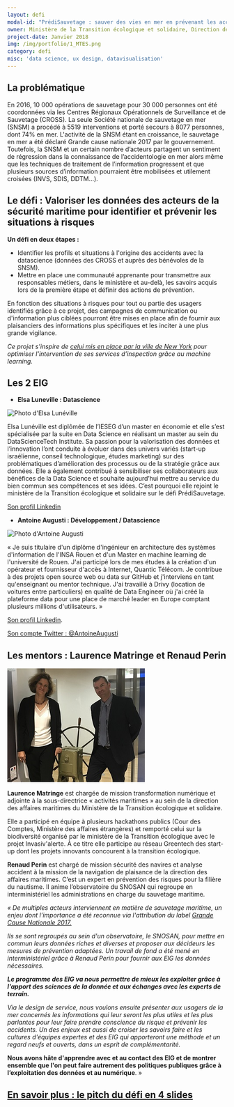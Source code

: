 ```yaml
---
layout: defi
modal-id: "PrédiSauvetage : sauver des vies en mer en prévenant les accidents maritimes grâce aux données"
owner: Ministère de la Transition écologique et solidaire, Direction des affaires maritimes
project-date: Janvier 2018
img: /img/portfolio/1_MTES.png
category: defi
misc: 'data science, ux design, datavisualisation'
---
```


## La problématique

En 2016, 10 000 opérations de sauvetage pour 30 000 personnes ont été
coordonnées via les Centres Régionaux Opérationnels de Surveillance et
de Sauvetage (CROSS). La seule Société nationale de sauvetage en mer
(SNSM) a procédé à 5519 interventions et porté secours à 8077
personnes, dont 74% en mer. L'activité de la SNSM étant en croissance,
le sauvetage en mer a été déclaré Grande cause nationale 2017 par le
gouvernement.  Toutefois, la SNSM et un certain nombre d’acteurs
partagent un sentiment de régression dans la connaissance de
l’accidentologie en mer alors même que les techniques de traitement de
l’information progressent et que plusieurs sources d’information
pourraient être mobilisées et utilement croisées (INVS, SDIS, DDTM…).

## Le défi : Valoriser les données des acteurs de la sécurité maritime pour identifier et prévenir les situations à risques

**Un défi en deux étapes :**

* Identifier les profils et situations à l'origine des accidents avec
  la datascience (données des CROSS et auprès des bénévoles de la
  SNSM).
* Mettre en place une communauté apprenante pour transmettre aux
  responsables métiers, dans le ministère et au-delà, les savoirs
  acquis lors de la première étape et définir des actions de
  prévention.

En fonction des situations à risques pour tout ou partie des usagers
identifiés grâce à ce projet, des campagnes de communication ou
d'information plus ciblées pourront être mises en place afin de
fournir aux plaisanciers des informations plus spécifiques et les
inciter à une plus grande vigilance.

*Ce projet s’inspire de [celui mis en place par la ville de New
York](http://nationaluasi.com/dru/2014%20Presentations/FDNY_FireCast_UASI_2014-5-22.pdf)
pour optimiser l’intervention de ses services d’inspection grâce au
machine learning.*

## Les 2 EIG

* **Elsa Luneville : Datascience** 

![Photo d'Elsa Lunéville](/img/portfolio/ElsaLuneville.png)

Elsa Lunéville est diplômée de l’IESEG d’un master en économie et elle
s’est spécialisée par la suite en Data Science en réalisant un master
au sein du DataScienceTech Institute. Sa passion pour la valorisation
des données et l’innovation l’ont conduite à évoluer dans des univers
variés (start-up israélienne, conseil technologique, études marketing)
sur des problématiques d’amélioration des processus ou de la stratégie
grâce aux données. Elle a également contribué à sensibiliser ses
collaborateurs aux bénéfices de la Data Science et souhaite
aujourd’hui mettre au service du bien commun ses compétences et ses
idées. C’est pourquoi elle rejoint le ministère de la Transition
écologique et solidaire sur le défi PrédiSauvetage.

[Son profil Linkedin](https://fr.linkedin.com/in/luneville-elsa-049b9a49)

* **Antoine Augusti : Développement / Datascience** 

![Photo d'Antoine Augusti](/img/portfolio/AntoineAugusti.png)

« Je suis titulaire d'un diplôme d'ingénieur en architecture des
systèmes d'information de l'INSA Rouen et d'un Master en machine
learning de l'université de Rouen. J'ai participé lors de mes études à
la création d'un opérateur et fournisseur d'accès à Internet, Quantic
Télécom. Je contribue à des projets open source web ou data sur GitHub
et j'interviens en tant qu'enseignant ou mentor technique. J'ai
travaillé à Drivy (location de voitures entre particuliers) en qualité
de Data Engineer où j'ai créé la plateforme data pour une place de
marché leader en Europe comptant plusieurs millions d'utilisateurs.  »

[Son profil Linkedin](https://www.linkedin.com/in/antoineaugusti/). 

[Son compte Twitter : @AntoineAugusti](https://www.twitter.com/antoineaugusti)

## Les mentors : Laurence Matringe et Renaud Perin

![Photo des mentors](/img/portfolio/1_datasauvetage2.jpg)

**Laurence Matringe** est chargée de mission transformation numérique
et adjointe à la sous-directrice « activités maritimes » au sein de la
direction des affaires maritimes du Ministère de la Transition
écologique et solidaire.

Elle a participé en équipe à plusieurs hackathons publics (Cour des
Comptes, Ministère des affaires étrangères) et remporté celui sur la
biodiversité organisé par le ministère de la Transition écologique
avec le projet Invasiv'alerte. À ce titre elle participe au réseau
Greentech des start-up dont les projets innovants concourent à la
transition écologique.

**Renaud Perin** est chargé de mission sécurité des navires et analyse
accident à la mission de la navigation de plaisance de la direction
des affaires maritimes. C’est un expert en prévention des risques pour
la filière du nautisme. Il anime l’observatoire du SNOSAN qui regroupe
en interministériel les administrations en charge du sauvetage
maritime.

*« De multiples acteurs interviennent en matière de sauvetage
maritime, un enjeu dont l’importance a été reconnue via l'attribution
du label [Grande Cause Nationale
2017.](http://www.gouvernement.fr/label-grande-cause-nationale-2017-deux-associations-de-sauvetage-en-mer-designees)*

*Ils se sont regroupés au sein d'un observatoire, le SNOSAN, pour
mettre en commun leurs données riches et diverses et proposer aux
décideurs les mesures de prévention adaptées. Un travail de fond a été
mené en interministériel grâce à Renaud Perin pour fournir aux EIG les
données nécessaires.*

***Le programme des EIG va nous permettre de mieux les exploiter grâce
à l'apport des sciences de la donnée et aux échanges avec les experts
de terrain.***

*Via le design de service, nous voulons ensuite présenter aux usagers
de la mer concernés les informations qui leur seront les plus utiles
et les plus parlantes pour leur faire prendre conscience du risque et
prévenir les accidents. Un des enjeux est aussi de croiser les savoirs
faire et les cultures d'équipes expertes et des EIG qui apporteront
une méthode et un regard neufs et ouverts, dans un esprit de
complémentarité.*

**Nous avons hâte d'apprendre avec et au contact des EIG et de montrer
ensemble que l'on peut faire autrement des politiques publiques grâce
à l’exploitation des données et au numérique**. »

## [En savoir plus : le pitch du défi en 4 slides](https://www.slideshare.net/Etalab/eig-promo-2-prsentation-du-dfi-prdisauvetage-80976654)
